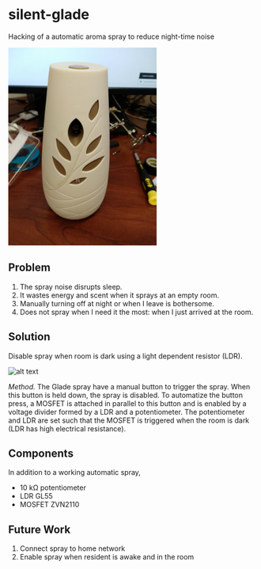 # silent-glade
Hacking of a automatic aroma spray to reduce night-time noise

<img src="img/front.jpg" alt="alt text" width="300" >

## Problem

1. The spray noise disrupts sleep.
2. It wastes energy and scent when it sprays at an empty room.
3. Manually turning off at night or when I leave is bothersome.
4. Does not spray when I need it the most: when I just arrived at the room.

## Solution

Disable spray when room is dark using a light dependent resistor (LDR).

<img src="img/inside.jpg" alt="alt text" width="300" >

*Method.* The Glade spray have a manual button to trigger the spray. When this button is held down, the spray is disabled. To automatize the button press, a MOSFET is attached in parallel to this button and is enabled by a voltage divider formed by a LDR and a potentiometer. The potentiometer and LDR are set such that the MOSFET is triggered when the room is dark (LDR has high electrical resistance).

## Components

In addition to a working automatic spray,

- 10 k&Omega; potentiometer
- LDR GL55
- MOSFET ZVN2110

## Future Work

1. Connect spray to home network
2. Enable spray when resident is awake and in the room
